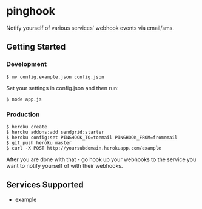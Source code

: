 # pinghook

Notify yourself of various services' webhook events via email/sms.

## Getting Started

### Development

```
$ mv config.example.json config.json
```

Set your settings in config.json and then run:

```
$ node app.js
```

### Production

```
$ heroku create
$ heroku addons:add sendgrid:starter
$ heroku config:set PINGHOOK_TO=toemail PINGHOOK_FROM=fromemail
$ git push heroku master
$ curl -X POST http://yoursubdomain.herokuapp.com/example
```

After you are done with that - go hook up your webhooks to the service you want to notify yourself of with their webhooks.

## Services Supported

* example
